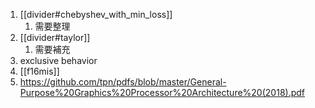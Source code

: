 
1. [[divider#chebyshev_with_min_loss]]
	1. 需要整理
2. [[divider#taylor]]
	1. 需要補充
3. exclusive behavior
4. [[f16mis]]
5. https://github.com/tpn/pdfs/blob/master/General-Purpose%20Graphics%20Processor%20Architecture%20(2018).pdf